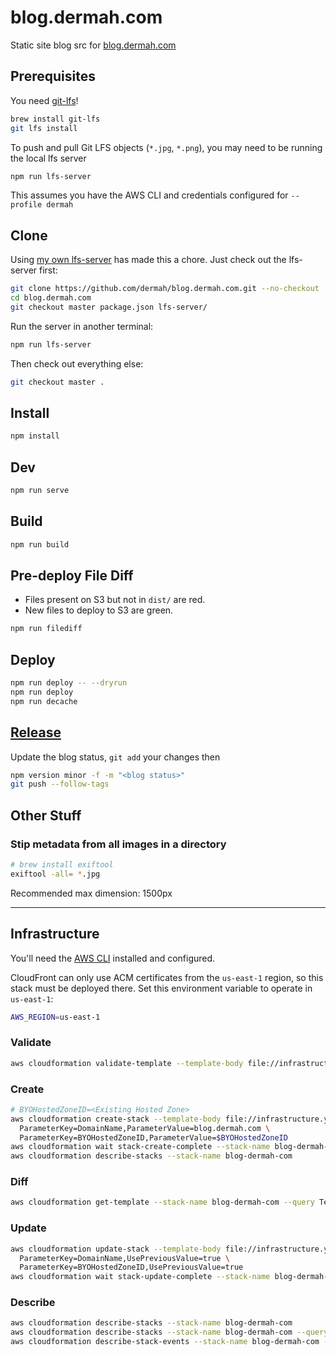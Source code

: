 # blog.dermah.com

Static site blog src for [blog.dermah.com](https://blog.dermah.com)

## Prerequisites

You need [git-lfs](https://git-lfs.github.com/)!

```bash
brew install git-lfs
git lfs install
```

To push and pull Git LFS objects (`*.jpg`, `*.png`), you may need to be running the local lfs server

```bash
npm run lfs-server
```

This assumes you have the AWS CLI and credentials configured for `--profile dermah`

## Clone

Using [my own lfs-server](https://blog.dermah.com/2020/05/26/how-to-be-stingy-git-lfs-on-your-own-s3-bucket/) has made this a chore. Just check out the lfs-server first:

```bash
git clone https://github.com/dermah/blog.dermah.com.git --no-checkout
cd blog.dermah.com
git checkout master package.json lfs-server/
```

Run the server in another terminal:

```bash
npm run lfs-server
```

Then check out everything else:

```bash
git checkout master .
```

## Install

```bash
npm install
```

## Dev

```bash
npm run serve
```

## Build

```bash
npm run build
```

## Pre-deploy File Diff

* Files present on S3 but not in `dist/` are red.
* New files to deploy to S3 are green.

```bash
npm run filediff
```

## Deploy

```bash
npm run deploy -- --dryrun
npm run deploy
npm run decache
```

## [Release](https://github.com/Dermah/blog.dermah.com/releases)

Update the blog status, `git add` your changes then

```bash
npm version minor -f -m "<blog status>"
git push --follow-tags
```

## Other Stuff

### Stip metadata from all images in a directory

```bash
# brew install exiftool
exiftool -all= *.jpg
```

Recommended max dimension: 1500px

---
## Infrastructure

You'll need the [AWS CLI](https://aws.amazon.com/cli/) installed and configured.

CloudFront can only use ACM certificates from the `us-east-1` region, so this stack must be deployed there. Set this environment variable to operate in `us-east-1`:

```bash
AWS_REGION=us-east-1
```

### Validate

```bash
aws cloudformation validate-template --template-body file://infrastructure.yml
```

### Create

```bash
# BYOHostedZoneID=<Existing Hosted Zone>
aws cloudformation create-stack --template-body file://infrastructure.yml --stack-name blog-dermah-com --parameters \
  ParameterKey=DomainName,ParameterValue=blog.dermah.com \
  ParameterKey=BYOHostedZoneID,ParameterValue=$BYOHostedZoneID
aws cloudformation wait stack-create-complete --stack-name blog-dermah-com
aws cloudformation describe-stacks --stack-name blog-dermah-com
```

### Diff
```bash
aws cloudformation get-template --stack-name blog-dermah-com --query TemplateBody --output text | git diff --no-index - infrastructure.yml
```
### Update

```bash
aws cloudformation update-stack --template-body file://infrastructure.yml --stack-name blog-dermah-com --parameters \
  ParameterKey=DomainName,UsePreviousValue=true \
  ParameterKey=BYOHostedZoneID,UsePreviousValue=true
aws cloudformation wait stack-update-complete --stack-name blog-dermah-com
```

### Describe

```bash
aws cloudformation describe-stacks --stack-name blog-dermah-com
aws cloudformation describe-stacks --stack-name blog-dermah-com --query "Stacks[0].Outputs"
aws cloudformation describe-stack-events --stack-name blog-dermah-com --query "StackEvents[*].{ID:LogicalResourceId,Type:ResourceType,Status:ResourceStatus,Time:Timestamp,Reason:ResourceStatusReason}"
```
